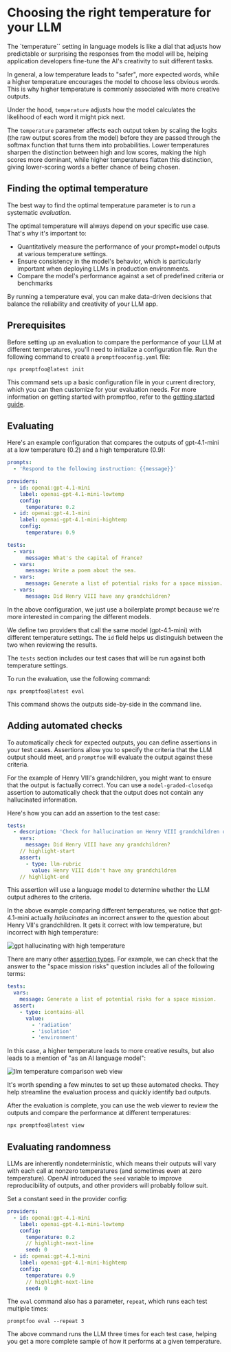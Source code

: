 # Choosing the right temperature for your LLM

The `temperature`` setting in language models is like a dial that adjusts how predictable or surprising the responses from the model will be, helping application developers fine-tune the AI's creativity to suit different tasks.

In general, a low temperature leads to "safer", more expected words, while a higher temperature encourages the model to choose less obvious words. This is why higher temperature is commonly associated with more creative outputs.

Under the hood, `temperature` adjusts how the model calculates the likelihood of each word it might pick next.

The `temperature` parameter affects each output token by scaling the logits (the raw output scores from the model) before they are passed through the softmax function that turns them into probabilities. Lower temperatures sharpen the distinction between high and low scores, making the high scores more dominant, while higher temperatures flatten this distinction, giving lower-scoring words a better chance of being chosen.

## Finding the optimal temperature

The best way to find the optimal temperature parameter is to run a systematic _evaluation_.

The optimal temperature will always depend on your specific use case. That's why it's important to:

- Quantitatively measure the performance of your prompt+model outputs at various temperature settings.
- Ensure consistency in the model's behavior, which is particularly important when deploying LLMs in production environments.
- Compare the model's performance against a set of predefined criteria or benchmarks

By running a temperature eval, you can make data-driven decisions that balance the reliability and creativity of your LLM app.

## Prerequisites

Before setting up an evaluation to compare the performance of your LLM at different temperatures, you'll need to initialize a configuration file. Run the following command to create a `promptfooconfig.yaml` file:

```sh
npx promptfoo@latest init
```

This command sets up a basic configuration file in your current directory, which you can then customize for your evaluation needs. For more information on getting started with promptfoo, refer to the [getting started guide](/docs/getting-started).

## Evaluating

Here's an example configuration that compares the outputs of gpt-4.1-mini at a low temperature (0.2) and a high temperature (0.9):

```yaml title="promptfooconfig.yaml"
prompts:
  - 'Respond to the following instruction: {{message}}'

providers:
  - id: openai:gpt-4.1-mini
    label: openai-gpt-4.1-mini-lowtemp
    config:
      temperature: 0.2
  - id: openai:gpt-4.1-mini
    label: openai-gpt-4.1-mini-hightemp
    config:
      temperature: 0.9

tests:
  - vars:
      message: What's the capital of France?
  - vars:
      message: Write a poem about the sea.
  - vars:
      message: Generate a list of potential risks for a space mission.
  - vars:
      message: Did Henry VIII have any grandchildren?
```

In the above configuration, we just use a boilerplate prompt because we're more interested in comparing the different models.

We define two providers that call the same model (gpt-4.1-mini) with different temperature settings. The `id` field helps us distinguish between the two when reviewing the results.

The `tests` section includes our test cases that will be run against both temperature settings.

To run the evaluation, use the following command:

```
npx promptfoo@latest eval
```

This command shows the outputs side-by-side in the command line.

## Adding automated checks

To automatically check for expected outputs, you can define assertions in your test cases. Assertions allow you to specify the criteria that the LLM output should meet, and `promptfoo` will evaluate the output against these criteria.

For the example of Henry VIII's grandchildren, you might want to ensure that the output is factually correct. You can use a `model-graded-closedqa` assertion to automatically check that the output does not contain any hallucinated information.

Here's how you can add an assertion to the test case:

```yaml
tests:
  - description: 'Check for hallucination on Henry VIII grandchildren question'
    vars:
      message: Did Henry VIII have any grandchildren?
    // highlight-start
    assert:
      - type: llm-rubric
        value: Henry VIII didn't have any grandchildren
    // highlight-end
```

This assertion will use a language model to determine whether the LLM output adheres to the criteria.

In the above example comparing different temperatures, we notice that gpt-4.1-mini actually _hallucinates_ an incorrect answer to the question about Henry VII's grandchildren. It gets it correct with low temperature, but incorrect with high temperature:

![gpt hallucinating with high temperature](/img/docs/gpt-temperature-hallucination.png)

There are many other [assertion types](/docs/configuration/expected-outputs). For example, we can check that the answer to the "space mission risks" question includes all of the following terms:

```yaml
tests:
  vars:
    message: Generate a list of potential risks for a space mission.
  assert:
    - type: icontains-all
      value:
        - 'radiation'
        - 'isolation'
        - 'environment'
```

In this case, a higher temperature leads to more creative results, but also leads to a mention of "as an AI language model":

![llm temperature comparison web view](/img/docs/llm-temperature-comparison-webview.png)

It's worth spending a few minutes to set up these automated checks. They help streamline the evaluation process and quickly identify bad outputs.

After the evaluation is complete, you can use the web viewer to review the outputs and compare the performance at different temperatures:

```sh
npx promptfoo@latest view
```

## Evaluating randomness

LLMs are inherently nondeterministic, which means their outputs will vary with each call at nonzero temperatures (and sometimes even at zero temperature). OpenAI introduced the `seed` variable to improve reproducibility of outputs, and other providers will probably follow suit.

Set a constant seed in the provider config:

```yaml
providers:
  - id: openai:gpt-4.1-mini
    label: openai-gpt-4.1-mini-lowtemp
    config:
      temperature: 0.2
      // highlight-next-line
      seed: 0
  - id: openai:gpt-4.1-mini
    label: openai-gpt-4.1-mini-hightemp
    config:
      temperature: 0.9
      // highlight-next-line
      seed: 0
```

The `eval` command also has a parameter, `repeat`, which runs each test multiple times:

```
promptfoo eval --repeat 3
```

The above command runs the LLM three times for each test case, helping you get a more complete sample of how it performs at a given temperature.
